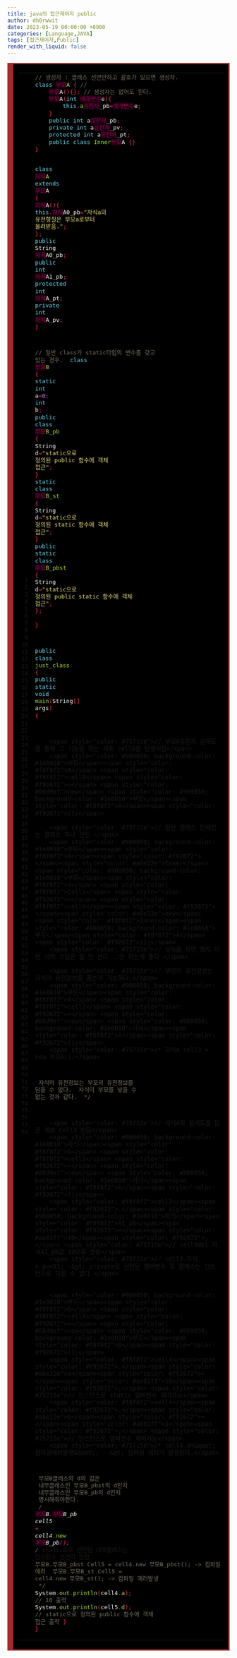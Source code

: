 ```yaml
---
title: java의 접근제어자 public
author: dh0rwwit
date: 2023-05-19 00:00:00 +0900
categories: [Language,JAVA]
tags: [접근제어자,Public]
render_with_liquid: false
---
```


<!-- HTML generated using hilite.me -->
<div style="background: #272822; overflow:auto;width:auto;border:solid brown;font-size:17px;background:#000000;border-width:.2em .2em .2em .8em;padding:.2em .6em;"><table><tr><td><pre style="margin: 0; line-height: 125%"> 1
 2
 3
 4
 5
 6
 7
 8
 9
10
11
12
13
14
15
16
17
18
19
20
21
22
23
24
25
26
27
28
29
30
31
32
33
34
35
36
37
38
39
40
41
42
43
44
45
46
47
48
49
50
51
52
53
54
55
56
57
58
59
60
61
62
63
64
65
66
67
68
69
70
71
72
73
74
75
76
77
78</pre></td><td><pre style="margin: 0; line-height: 125%"><span style="color: #75715e">// 생성자 : 클래스 선언안하고 괄호가 있으면 생성자.</span>
<span style="color: #66d9ef">class</span> <span style="color: #960050; background-color: #1e0010">부모</span><span style="color: #a6e22e">A</span> <span style="color: #f92672">{</span> <span style="color: #75715e">//</span>
    <span style="color: #960050; background-color: #1e0010">부모</span><span style="color: #f8f8f2">A</span><span style="color: #f92672">(){};</span> <span style="color: #75715e">// 생성자는 없어도 된다. </span>
    <span style="color: #960050; background-color: #1e0010">부모</span><span style="color: #f8f8f2">A</span><span style="color: #f92672">(</span><span style="color: #66d9ef">int</span> <span style="color: #960050; background-color: #1e0010">매개변수</span><span style="color: #f8f8f2">e</span><span style="color: #f92672">){</span>
        <span style="color: #66d9ef">this</span><span style="color: #f92672">.</span><span style="color: #a6e22e">a</span><span style="color: #960050; background-color: #1e0010">유전자</span><span style="color: #f8f8f2">_pb</span><span style="color: #f92672">=</span><span style="color: #960050; background-color: #1e0010">매개변수</span><span style="color: #f8f8f2">e</span><span style="color: #f92672">;</span>
    <span style="color: #f92672">}</span>
    <span style="color: #66d9ef">public</span> <span style="color: #66d9ef">int</span> <span style="color: #f8f8f2">a</span><span style="color: #960050; background-color: #1e0010">유전자</span><span style="color: #f8f8f2">_pb</span><span style="color: #f92672">;</span>
    <span style="color: #66d9ef">private</span> <span style="color: #66d9ef">int</span> <span style="color: #f8f8f2">a</span><span style="color: #960050; background-color: #1e0010">유전자</span><span style="color: #f8f8f2">_pv</span><span style="color: #f92672">;</span>
    <span style="color: #66d9ef">protected</span> <span style="color: #66d9ef">int</span> <span style="color: #f8f8f2">a</span><span style="color: #960050; background-color: #1e0010">유전자</span><span style="color: #f8f8f2">_pt</span><span style="color: #f92672">;</span>
    <span style="color: #66d9ef">public</span> <span style="color: #66d9ef">class</span> <span style="color: #a6e22e">Inner</span><span style="color: #960050; background-color: #1e0010">부모</span><span style="color: #f8f8f2">A</span> <span style="color: #f92672">{}</span> 
<span style="color: #f92672">}</span>

<span style="color: #66d9ef">class</span> <span style="color: #960050; background-color: #1e0010">자식</span><span style="color: #a6e22e">A</span> <span style="color: #66d9ef">extends</span> <span style="color: #960050; background-color: #1e0010">부모</span><span style="color: #f8f8f2">A</span> <span style="color: #f92672">{</span> 
    <span style="color: #960050; background-color: #1e0010">자식</span><span style="color: #f8f8f2">A</span><span style="color: #f92672">(){</span>
        <span style="color: #66d9ef">this</span><span style="color: #f92672">.</span><span style="color: #960050; background-color: #1e0010">자식</span><span style="color: #f8f8f2">A0_pb</span><span style="color: #f92672">=</span><span style="color: #e6db74">&quot;자식a의 유전형질은 부모a로부터 물려받음.&quot;</span><span style="color: #f92672">;</span>
	<span style="color: #f92672">};</span>
    <span style="color: #66d9ef">public</span> <span style="color: #f8f8f2">String</span> <span style="color: #960050; background-color: #1e0010">자식</span><span style="color: #f8f8f2">A0_pb</span><span style="color: #f92672">;</span>
    <span style="color: #66d9ef">public</span> <span style="color: #66d9ef">int</span> <span style="color: #960050; background-color: #1e0010">자식</span><span style="color: #f8f8f2">A1_pb</span><span style="color: #f92672">;</span>
    <span style="color: #66d9ef">protected</span> <span style="color: #66d9ef">int</span> <span style="color: #960050; background-color: #1e0010">자식</span><span style="color: #f8f8f2">A_pt</span><span style="color: #f92672">;</span>
    <span style="color: #66d9ef">private</span> <span style="color: #66d9ef">int</span> <span style="color: #960050; background-color: #1e0010">자식</span><span style="color: #f8f8f2">A_pv</span><span style="color: #f92672">;</span>
<span style="color: #f92672">}</span>
	
<span style="color: #75715e">// 일반 class가 static타입의 변수를 갖고 있는 경우. </span>
<span style="color: #66d9ef">class</span> <span style="color: #960050; background-color: #1e0010">부모</span><span style="color: #a6e22e">B</span> <span style="color: #f92672">{</span>
    <span style="color: #66d9ef">static</span> <span style="color: #66d9ef">int</span> <span style="color: #f8f8f2">a</span><span style="color: #f92672">=</span><span style="color: #ae81ff">0</span><span style="color: #f92672">;</span>
    <span style="color: #66d9ef">int</span> <span style="color: #f8f8f2">b</span><span style="color: #f92672">;</span>
    <span style="color: #66d9ef">public</span> <span style="color: #66d9ef">class</span> <span style="color: #960050; background-color: #1e0010">부모</span><span style="color: #a6e22e">B_pb</span> <span style="color: #f92672">{</span>
        <span style="color: #f8f8f2">String</span> <span style="color: #f8f8f2">d</span><span style="color: #f92672">=</span><span style="color: #e6db74">&quot;static으로 정의된 public 함수에 객체 접근&quot;</span><span style="color: #f92672">;</span>
    <span style="color: #f92672">}</span>
    <span style="color: #66d9ef">static</span> <span style="color: #66d9ef">class</span> <span style="color: #960050; background-color: #1e0010">부모</span><span style="color: #a6e22e">B_st</span> <span style="color: #f92672">{</span>
        <span style="color: #f8f8f2">String</span> <span style="color: #f8f8f2">d</span><span style="color: #f92672">=</span><span style="color: #e6db74">&quot;static으로 정의된 static 함수에 객체 접근&quot;</span><span style="color: #f92672">;</span>
    <span style="color: #f92672">}</span>
    <span style="color: #66d9ef">public</span> <span style="color: #66d9ef">static</span> <span style="color: #66d9ef">class</span> <span style="color: #960050; background-color: #1e0010">부모</span><span style="color: #a6e22e">B_pbst</span> <span style="color: #f92672">{</span>
        <span style="color: #f8f8f2">String</span> <span style="color: #f8f8f2">d</span><span style="color: #f92672">=</span><span style="color: #e6db74">&quot;static으로 정의된 public static 함수에 객체 접근&quot;</span><span style="color: #f92672">;</span>
    <span style="color: #f92672">};</span>	
<span style="color: #f92672">}</span>

<span style="color: #66d9ef">public</span> <span style="color: #66d9ef">class</span> <span style="color: #a6e22e">just_class</span> <span style="color: #f92672">{</span>
    <span style="color: #66d9ef">public</span> <span style="color: #66d9ef">static</span> <span style="color: #66d9ef">void</span> <span style="color: #a6e22e">main</span><span style="color: #f92672">(</span><span style="color: #f8f8f2">String</span><span style="color: #f92672">[]</span> <span style="color: #f8f8f2">args</span><span style="color: #f92672">)</span> <span style="color: #f92672">{</span>
		
        <span style="color: #75715e">// 부모0유전자 설계도를 통해 그 기능을 하는 세포 cell0을 탄생시킴</span>
        <span style="color: #960050; background-color: #1e0010">부모</span><span style="color: #f8f8f2">A</span> <span style="color: #f8f8f2">cell0</span> <span style="color: #f92672">=</span> <span style="color: #66d9ef">new</span> <span style="color: #960050; background-color: #1e0010">부모</span><span style="color: #f8f8f2">A</span><span style="color: #f92672">();</span>

        <span style="color: #75715e">// 일반 클래스 안에있는 클래스 하나 선언.</span>
        <span style="color: #960050; background-color: #1e0010">부모</span><span style="color: #f8f8f2">A</span><span style="color: #f92672">.</span><span style="color: #a6e22e">Inner</span><span style="color: #960050; background-color: #1e0010">부모</span><span style="color: #f8f8f2">A</span> <span style="color: #f8f8f2">Cell1</span> <span style="color: #f92672">=</span> <span style="color: #f8f8f2">cell0</span><span style="color: #f92672">.</span><span style="color: #a6e22e">new</span> <span style="color: #f8f8f2">Inner</span><span style="color: #960050; background-color: #1e0010">부모</span><span style="color: #f8f8f2">A</span><span style="color: #f92672">();</span>
        <span style="color: #75715e">// 상속을 하면 했지 이런 식의 코딩은 잘 안 쓴다...안 하는게 좋다.</span>
		
        <span style="color: #75715e">// 부모의 유전정보는 자식의 유전정보를 품는게 가능하다.</span>
        <span style="color: #960050; background-color: #1e0010">부모</span><span style="color: #f8f8f2">A</span> <span style="color: #f8f8f2">cell2</span> <span style="color: #f92672">=</span> <span style="color: #66d9ef">new</span> <span style="color: #960050; background-color: #1e0010">자식</span><span style="color: #f8f8f2">A</span><span style="color: #f92672">();</span>
        <span style="color: #75715e">/* 자식A cell3 = new 부모A();</span>
<span style="color: #75715e">		자식의 유전정보는 부모의 유전정보를 담을 수 없다.</span>
<span style="color: #75715e">		자식이 부모를 낳을 수 없는 것과 같다.</span>
<span style="color: #75715e">        */</span>
		
        <span style="color: #75715e">// 자식A의 설계도를 담은 세포 Cell3 만듬</span>
        <span style="color: #960050; background-color: #1e0010">자식</span><span style="color: #f8f8f2">A</span> <span style="color: #f8f8f2">cell3</span> <span style="color: #f92672">=</span> <span style="color: #66d9ef">new</span> <span style="color: #960050; background-color: #1e0010">자식</span><span style="color: #f8f8f2">A</span><span style="color: #f92672">();</span>
        <span style="color: #f8f8f2">cell3</span><span style="color: #f92672">.</span><span style="color: #960050; background-color: #1e0010">자식</span><span style="color: #f8f8f2">A1_pb</span><span style="color: #f92672">=</span><span style="color: #ae81ff">10</span><span style="color: #f92672">;</span> <span style="color: #75715e">// cell3dml 자식A1_pb값 10으로 셋팅</span>
        <span style="color: #75715e">// cell3.자식A_pv=11; -&gt; private로 선언된 멤버변수 및 클래스는 인스턴스로 다룰 수 없다.</span>
		
		
        <span style="color: #960050; background-color: #1e0010">부모</span><span style="color: #f8f8f2">B</span> <span style="color: #f8f8f2">cell4</span> <span style="color: #f92672">=</span> <span style="color: #66d9ef">new</span> <span style="color: #960050; background-color: #1e0010">부모</span><span style="color: #f8f8f2">B</span><span style="color: #f92672">();</span>
        <span style="color: #f8f8f2">cell4</span><span style="color: #f92672">.</span><span style="color: #a6e22e">a</span><span style="color: #f92672">=</span><span style="color: #ae81ff">10</span><span style="color: #f92672">;</span> <span style="color: #75715e">// 인스턴스로 static 멤버변수 제어가능</span>
        <span style="color: #f8f8f2">cell4</span><span style="color: #f92672">.</span><span style="color: #a6e22e">b</span><span style="color: #f92672">=</span><span style="color: #ae81ff">3</span><span style="color: #f92672">;</span> <span style="color: #75715e">// 인스턴스로 멤버변수 제어가능</span>
        <span style="color: #75715e">/* cell4.d=&quot;컴파일에러발생&quot;; --&gt; 컴파일 에러가 발생한다.</span>
<span style="color: #75715e">        부모B클래스의 d의 값은 </span>
<span style="color: #75715e">        내부클래스인 부모B_pbst의 d인지 </span>
<span style="color: #75715e">        내부클래스인 부모B_pb의 d인지</span>
<span style="color: #75715e">        명시해줘야한다.</span>
<span style="color: #75715e">        */</span>
        <span style="color: #960050; background-color: #1e0010">부모</span><span style="color: #f8f8f2">B</span><span style="color: #f92672">.</span><span style="color: #960050; background-color: #1e0010">부모</span><span style="color: #f8f8f2">B_pb</span> <span style="color: #f8f8f2">cell5</span> <span style="color: #f92672">=</span> <span style="color: #f8f8f2">cell4</span><span style="color: #f92672">.</span><span style="color: #a6e22e">new</span> <span style="color: #960050; background-color: #1e0010">부모</span><span style="color: #f8f8f2">B_pb</span><span style="color: #f92672">();</span>
        <span style="color: #75715e">/* static으로 선언된 내부클래스는 인스턴스 선언이 안됨 </span>
<span style="color: #75715e">        부모B.부모B_pbst Cell5 = cell4.new 부모B_pbst(); -&gt; 컴파일 에러</span>
<span style="color: #75715e">        부모B.부모B_st Cell5 = cell4.new 부모B_st(); -&gt; 컴파일 에러발생</span>
<span style="color: #75715e">        */</span>
        <span style="color: #f8f8f2">System</span><span style="color: #f92672">.</span><span style="color: #a6e22e">out</span><span style="color: #f92672">.</span><span style="color: #a6e22e">println</span><span style="color: #f92672">(</span><span style="color: #f8f8f2">cell4</span><span style="color: #f92672">.</span><span style="color: #a6e22e">a</span><span style="color: #f92672">);</span> <span style="color: #75715e">// 10 출력</span>
        <span style="color: #f8f8f2">System</span><span style="color: #f92672">.</span><span style="color: #a6e22e">out</span><span style="color: #f92672">.</span><span style="color: #a6e22e">println</span><span style="color: #f92672">(</span><span style="color: #f8f8f2">cell5</span><span style="color: #f92672">.</span><span style="color: #a6e22e">d</span><span style="color: #f92672">);</span> <span style="color: #75715e">// static으로 정의된 public 함수에 객체 접근 출력</span>
	<span style="color: #f92672">}</span>
<span style="color: #f92672">}</span>
</pre></td></tr></table></div>


